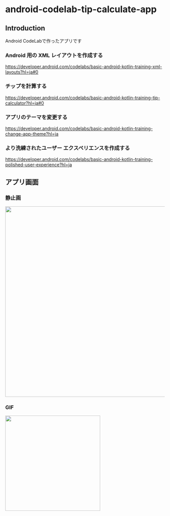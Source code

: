 # android-codelab-tip-calculate-app

Introduction
------------
Android CodeLabで作ったアプリです

### Android 用の XML レイアウトを作成する ###  
https://developer.android.com/codelabs/basic-android-kotlin-training-xml-layouts?hl=ja#0
  
### チップを計算する ###  
https://developer.android.com/codelabs/basic-android-kotlin-training-tip-calculator?hl=ja#0
  
### アプリのテーマを変更する ###  
https://developer.android.com/codelabs/basic-android-kotlin-training-change-app-theme?hl=ja
  
### より洗練されたユーザー エクスペリエンスを作成する ###  
https://developer.android.com/codelabs/basic-android-kotlin-training-polished-user-experience?hl=ja


アプリ画面
----  
### 静止画 ###  
<img src="https://user-images.githubusercontent.com/88254716/197418683-72dd169b-37a6-4b65-baab-340f12b95e35.png" width="600">
  
### GIF ###  
<img src="https://user-images.githubusercontent.com/88254716/197418930-9f2296b4-6eb5-444f-a5db-3308d6eb3be3.gif" width="300">

